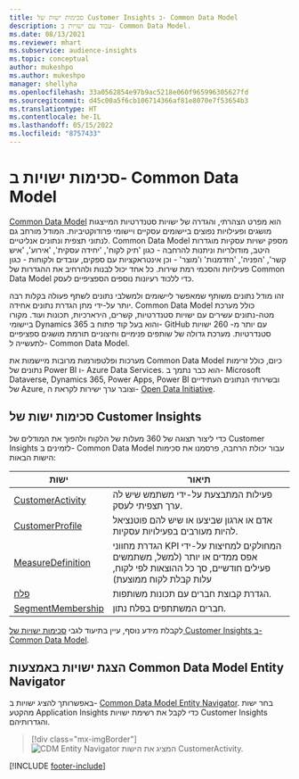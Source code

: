 ```yaml
---
title: סכימות ישות של Customer Insights ב- Common Data Model‏
description: עבוד עם ישויות ב- Common Data Model.
ms.date: 08/13/2021
ms.reviewer: mhart
ms.subservice: audience-insights
ms.topic: conceptual
author: mukeshpo
ms.author: mukeshpo
manager: shellyha
ms.openlocfilehash: 33a0562854e97b9ac5218e060f965996305627fd
ms.sourcegitcommit: d45c00a5f6cb106714366af81e8070e7f53654b3
ms.translationtype: HT
ms.contentlocale: he-IL
ms.lasthandoff: 05/15/2022
ms.locfileid: "8757433"
---
```

# <a name="entity-schemas-in-common-data-model"></a>סכימות ישויות ב- Common Data Model



[Common Data Model](/common-data-model/) הוא מפרט הצהרתי, והגדרה של ישויות סטנדרטיות המייצגות מושגים ופעילויות נפוצים ביישומים עסקיים ויישומי פרודוקטיביות. המודל מורחב גם לנתוני תצפית ונתונים אנליטיים. Common Data Model מספק ישויות עסקיות מוגדרות היטב, מודולריות וניתנות להרחבה - כגון 'תיק לקוח', 'יחידה עסקית', 'אירוע', 'איש קשר', 'הפניה', 'הזדמנות' ו'מוצר' - וכן אינטראקציות עם ספקים, עובדים ולקוחות - כגון פעילויות והסכמי רמת שירות. כל אחד יכול לבנות ולהרחיב את ההגדרות של Common Data Model כדי ללכוד רעיונות נוספים הספציפיים לעסק.

זהו מודל נתונים משותף שמאפשר ליישומים ולמשלבי נתונים לשתף פעולה בקלות רבה יותר על-ידי מתן הגדרת נתונים אחידה. Common Data Model כולל מערכת מטה-נתונים עשירים עם ישויות סטנדרטיות, קשרים, הירארכיות, תכונות ועוד. מקורו ביישומי Dynamics 365 והוא בעל קוד פתוח ב- GitHub עם יותר מ- 260 ישויות סטנדרטיות. מערכת גדולה של שותפים פנימיים וחיצוניים תורמת מושגים ספציפיים לתעשייה ל- Common Data Model.

מערכות ופלטפורמות מרובות מיישמות את Common Data Model כיום, כולל זרימות נתונים של Power BI ו- Azure Data Services. הוא כבר נתמך ב- Microsoft Dataverse, Dynamics 365, Power Apps, Power BI ובשירותי הנתונים העתידיים של Azure, וצובר ערך ישירות לקראת ה- [Open Data Initiative](https://dynamics.microsoft.com/en-us/open-data-initiative/).

## <a name="customer-insights-entity-schemas"></a>סכימות ישות של Customer Insights

כדי ליצור תצוגה של 360 מעלות של הלקוח ולהפוך את המודלים של Customer Insights לזמינים ב- Common Data Model עבור יכולת הרחבה, פרסמנו את סכימות הישות הבאות:

| ישות | תיאור |
|---------|---------|
|[CustomerActivity](/common-data-model/schema/core/applicationcommon/foundationcommon/crmcommon/solutions/customerinsights/customeractivity) | פעילות המתבצעת על-ידי משתמש שיש לה ערך תצפיתי לעסק. |
|[CustomerProfile](/common-data-model/schema/core/applicationcommon/foundationcommon/crmcommon/solutions/customerinsights/customerprofile) | אדם או ארגון שביצעו או שיש להם פוטנציאל להיות מעורבים בפעילויות עסקיות. |
|[MeasureDefinition](/common-data-model/schema/core/applicationcommon/foundationcommon/crmcommon/solutions/customerinsights/measuredefinition) | הגדרת מחווני KPI המחולקים למחיצות על-ידי אפס ממדים או יותר (למשל, משתמשים פעילים חודשיים, סך כל ההוצאות לפי לקוח, עלות קבלת לקוח ממוצעת) |
|[פלח](/common-data-model/schema/core/applicationcommon/foundationcommon/crmcommon/solutions/customerinsights/segment) | הגדרת קבוצת חברים עם תכונות משותפות. |
|[SegmentMembership](/common-data-model/schema/core/applicationcommon/foundationcommon/crmcommon/solutions/customerinsights/segmentmembership) | חברים המשתתפים בפלח נתון. |

לקבלת מידע נוסף, עיין בתיעוד לגבי [סכימות ישויות של Customer Insights ב- Common Data Model](/common-data-model/schema/core/applicationcommon/foundationcommon/crmcommon/solutions/customerinsights/overview).

## <a name="view-entities-using-the-common-data-model-entity-navigator"></a>הצגת ישויות באמצעות Common Data Model Entity Navigator

באפשרותך להציג ישויות ב- [Common Data Model Entity Navigator](https://microsoft.github.io/CDM/). בחר ישות מהקטע Application Insights כדי לקבל את רשימת ישויות Customer Insights והגדרותיהם.
> [!div class="mx-imgBorder"]
> ![CDM Entity Navigator המציג את הישות CustomerActivity.](media/CDM-entity-navigator.png "CDM Entity Navigator המציג את הישות CustomerActivity")


[!INCLUDE [footer-include](includes/footer-banner.md)]
